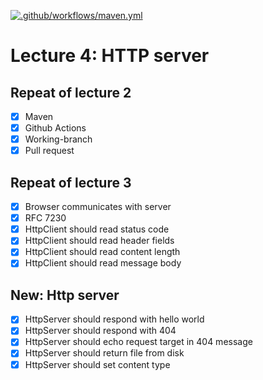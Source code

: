 [![.github/workflows/maven.yml](https://github.com/kristiania-pgr203-2021/pgr203-lectures/actions/workflows/maven.yml/badge.svg?branch=reference%2F04)](https://github.com/kristiania-pgr203-2021/pgr203-lectures/actions/workflows/maven.yml)

# Lecture 4: HTTP server

## Repeat of lecture 2

* [x] Maven
* [x] Github Actions
* [x] Working-branch
* [x] Pull request

## Repeat of lecture 3

* [x] Browser communicates with server
* [x] RFC 7230
* [x] HttpClient should read status code
* [x] HttpClient should read header fields
* [x] HttpClient should read content length
* [x] HttpClient should read message body

## New: Http server

* [x] HttpServer should respond with hello world
* [x] HttpServer should respond with 404
* [x] HttpServer should echo request target in 404 message
* [x] HttpServer should return file from disk
* [x] HttpServer should set content type
